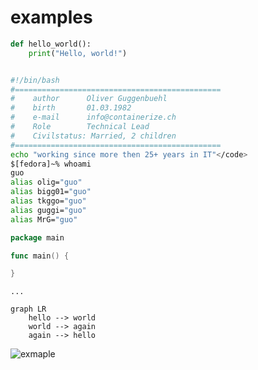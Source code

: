 # examples

  
```python
def hello_world():
    print("Hello, world!")
```

```bash

#!/bin/bash
#==============================================
#    author      Oliver Guggenbuehl
#    birth       01.03.1982
#    e-mail      info@containerize.ch
#    Role        Technical Lead
#    Civilstatus: Married, 2 children
#==============================================
echo "working since more then 25+ years in IT"</code>
$[fedora]~% whoami
guo
alias olig="guo"
alias bigg01="guo"
alias tkggo="guo"
alias guggi="guo"
alias MrG="guo"
```

```go
package main

func main() {

}
```


<pre><code class="language-html">...</code></pre>

```mermaid
graph LR
    hello --> world
    world --> again
    again --> hello
```



![exmaple](diagramms/exmaple.drawio)